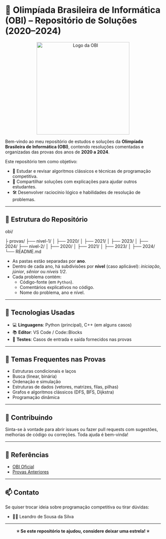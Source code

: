 # 🧠 Olimpíada Brasileira de Informática (OBI) – Repositório de Soluções (2020–2024)

<p align="center">
  <img src="https://www.obi.org.br/images/topo/logo-obi.png" width="300" alt="Logo da OBI">
</p>

Bem-vindo ao meu repositório de estudos e soluções da **Olimpíada Brasileira de Informática (OBI)**, contendo resoluções comentadas e organizadas das provas dos anos de **2020 a 2024**.

Este repositório tem como objetivo:
- 📘 Estudar e revisar algoritmos clássicos e técnicas de programação competitiva.
- 🧩 Compartilhar soluções com explicações para ajudar outros estudantes.
- 🛠️ Desenvolver raciocínio lógico e habilidades de resolução de problemas.

---

## 📁 Estrutura do Repositório

obi/

├ provas/
├── nivel-1/
│ ├── 2020/
│ ├── 2021/
│ ├── 2023/
│ ├── 2024/
├── nivel-2/
│ ├── 2020/
│ ├── 2021/
│ ├── 2023/
│ ├── 2024/
└── README.md


- As pastas estão separadas por **ano**.
- Dentro de cada ano, há subdivisões por **nível** (caso aplicável): *iniciação*, *júnior*, *sênior* ou *níveis 1/2*.
- Cada problema contém:
  - Código-fonte (em `Python`).
  - Comentários explicativos no código.
  - Nome do problema, ano e nível.

---

## 🚀 Tecnologias Usadas

- 💻 **Linguagens**: Python (principal), C++ (em alguns casos)
- 📚 **Editor**: VS Code / Code::Blocks
- 🧪 **Testes**: Casos de entrada e saída fornecidos nas provas

---

## 🧠 Temas Frequentes nas Provas

- Estruturas condicionais e laços
- Busca (linear, binária)
- Ordenação e simulação
- Estruturas de dados (vetores, matrizes, filas, pilhas)
- Grafos e algoritmos clássicos (DFS, BFS, Dijkstra)
- Programação dinâmica

---

## 🤝 Contribuindo

Sinta-se à vontade para abrir issues ou fazer pull requests com sugestões, melhorias de código ou correções. Toda ajuda é bem-vinda!

---

## 📌 Referências

- [OBI Oficial](https://www.obi.org.br/)
- [Provas Anteriores](https://olimpiada.ic.unicamp.br/pratique/p2/)

---

## 📫 Contato

Se quiser trocar ideia sobre programação competitiva ou tirar dúvidas:

- 🧑‍💻 Leandro de Sousa da Silva

---

<p align="center"><strong>⭐ Se este repositório te ajudou, considere deixar uma estrela! ⭐</strong></p>
